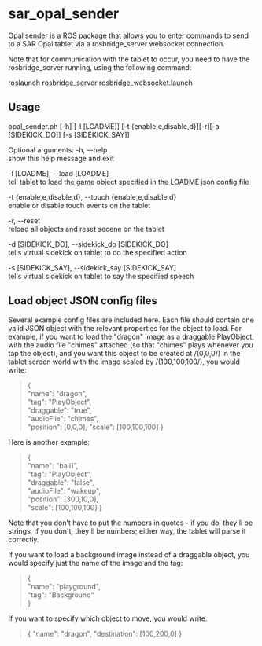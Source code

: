 # sar\_opal\_sender
Opal sender is a ROS package that allows you to enter commands to send to a SAR Opal tablet via a rosbridge\_server websocket connection.

Note that for communication with the tablet to occur, you need to have the rosbridge\_server running, using the following command:

roslaunch rosbridge\_server rosbridge\_websocket.launch

## Usage
opal\_sender.ph \[-h\] \[-l \[LOADME\]\] \[-t \{enable,e,disable,d\}\]\[-r\]\[-a \[SIDEKICK\_DO\]\] \[-s \[SIDEKICK\_SAY\]\]

Optional arguments:
-h, --help  
show this help message and exit

-l \[LOADME\], --load \[LOADME\]  
tell tablet to load the game object specified in the LOADME json config file

-t \{enable,e,disable,d\}, --touch \{enable,e,disable,d\}  
enable or disable touch events on the tablet

-r, --reset  
reload all objects and reset secene on the tablet

-d \[SIDEKICK\_DO\], --sidekick\_do \[SIDEKICK\_DO\]  
tells virtual sidekick on tablet to do the specified action

-s [SIDEKICK\_SAY], --sidekick\_say [SIDEKICK\_SAY]  
tells virtual sidekick on tablet to say the specified speech

## Load object JSON config files
Several example config files are included here. Each file should contain one valid JSON object with the relevant properties for the object to load. For example, if you want to load the "dragon" image as a draggable PlayObject, with the audio file "chimes" attached (so that "chimes" plays whenever you tap the object), and you want this object to be created at /(0,0,0/) in the tablet screen world with the image scaled by /(100,100,100/), you would write:
> {  
>    "name": "dragon",  
>    "tag": "PlayObject",  
>    "draggable": "true",  
>    "audioFile": "chimes",  
>    "position": [0,0,0],
>    "scale": [100,100,100]
> }

Here is another example:
> {  
>    "name": "ball1",  
>    "tag": "PlayObject",  
>    "draggable": "false",  
>    "audioFile": "wakeup",  
>    "position": [300,10,0],  
>    "scale": [100,100,100]
> }

Note that you don't have to put the numbers in quotes - if you do, they'll be strings, if you don't, they'll be numbers; either way, the tablet will parse it correctly.

If you want to load a background image instead of a draggable object, you would specify just the name of the image and the tag:
> {  
>    "name": "playground",  
>    "tag": "Background"  
> }  

If you want to specify which object to move, you would write:
> {
>     "name": "dragon",
>     "destination": [100,200,0]
> }

